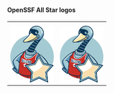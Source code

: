 

#### OpenSSF All Star logos

<table>
    <tr>
        <th colspan="2"></th>
    </tr>
    <tr>
        <td><img src="openssf_allstar_alt.svg" width="100"></td>
        <td><img src="openssf_allstar_alt.png" width="100"></td>
    </tr>

</table>
